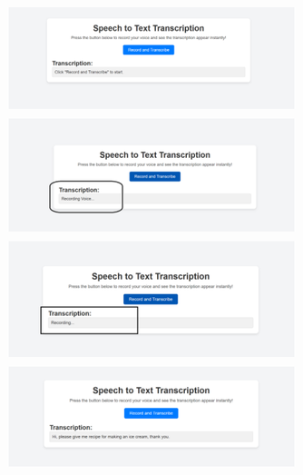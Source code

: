 




![alt text](static/images/Image-1-%20Speech%20to%20text%20prompt.png) 


![alt text](static/images/Recording%20Voice-1.png) 

![alt text](static/images/Recording%20Voice.png) 


![alt text](static/images/Speech%20to%20text.png) 




